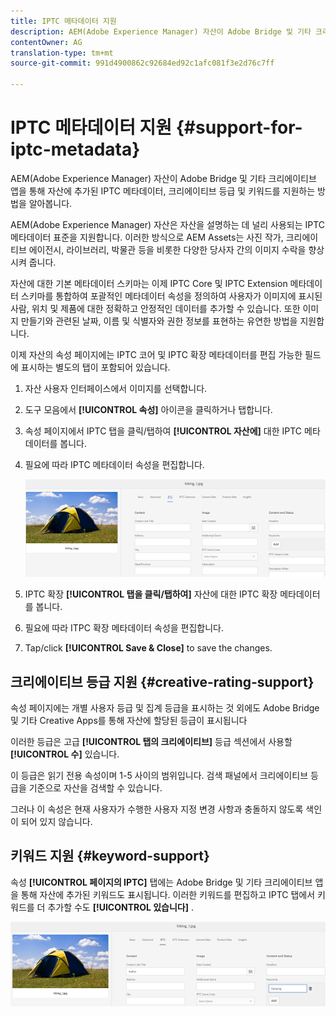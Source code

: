 ```yaml
---
title: IPTC 메타데이터 지원
description: AEM(Adobe Experience Manager) 자산이 Adobe Bridge 및 기타 크리에이티브 앱을 통해 자산에 추가된 IPTC 메타데이터, 크리에이티브 등급 및 키워드를 지원하는 방법을 알아봅니다.
contentOwner: AG
translation-type: tm+mt
source-git-commit: 991d4900862c92684ed92c1afc081f3e2d76c7ff

---
```



# IPTC 메타데이터 지원 {#support-for-iptc-metadata}

AEM(Adobe Experience Manager) 자산이 Adobe Bridge 및 기타 크리에이티브 앱을 통해 자산에 추가된 IPTC 메타데이터, 크리에이티브 등급 및 키워드를 지원하는 방법을 알아봅니다.

AEM(Adobe Experience Manager) 자산은 자산을 설명하는 데 널리 사용되는 IPTC 메타데이터 표준을 지원합니다. 이러한 방식으로 AEM Assets는 사진 작가, 크리에이티브 에이전시, 라이브러리, 박물관 등을 비롯한 다양한 당사자 간의 이미지 수락을 향상시켜 줍니다.

자산에 대한 기본 메타데이터 스키마는 이제 IPTC Core 및 IPTC Extension 메타데이터 스키마를 통합하여 포괄적인 메타데이터 속성을 정의하여 사용자가 이미지에 표시된 사람, 위치 및 제품에 대한 정확하고 안정적인 데이터를 추가할 수 있습니다. 또한 이미지 만들기와 관련된 날짜, 이름 및 식별자와 권한 정보를 표현하는 유연한 방법을 지원합니다.

이제 자산의 속성 페이지에는 IPTC 코어 및 IPTC 확장 메타데이터를 편집 가능한 필드에 표시하는 별도의 탭이 포함되어 있습니다.

1. 자산 사용자 인터페이스에서 이미지를 선택합니다.
1. 도구 모음에서 **[!UICONTROL 속성]** 아이콘을 클릭하거나 탭합니다.
1. 속성 페이지에서 IPTC 탭을 클릭/탭하여 **[!UICONTROL 자산에]** 대한 IPTC 메타데이터를 봅니다.
1. 필요에 따라 IPTC 메타데이터 속성을 편집합니다.

   ![iptc_tab](assets/iptc_tab.png)

1. IPTC 확장 **[!UICONTROL 탭을 클릭/탭하여]** 자산에 대한 IPTC 확장 메타데이터를 봅니다.
1. 필요에 따라 ITPC 확장 메타데이터 속성을 편집합니다.
1. Tap/click **[!UICONTROL Save &amp; Close]** to save the changes.

## 크리에이티브 등급 지원 {#creative-rating-support}

속성 페이지에는 개별 사용자 등급 및 집계 등급을 표시하는 것 외에도 Adobe Bridge 및 기타 Creative Apps를 통해 자산에 할당된 등급이 표시됩니다

이러한 등급은 고급 **[!UICONTROL 탭의 크리에이티브]** 등급 섹션에서 사용할 **[!UICONTROL 수]** 있습니다.

이 등급은 읽기 전용 속성이며 1-5 사이의 범위입니다. 검색 패널에서 크리에이티브 등급을 기준으로 자산을 검색할 수 있습니다.

그러나 이 속성은 현재 사용자가 수행한 사용자 지정 변경 사항과 충돌하지 않도록 색인이 되어 있지 않습니다.

## 키워드 지원 {#keyword-support}

속성 **[!UICONTROL 페이지의 IPTC]** 탭에는 Adobe Bridge 및 기타 크리에이티브 앱을 통해 자산에 추가된 키워드도 표시됩니다. 이러한 키워드를 편집하고 IPTC 탭에서 키워드를 더 추가할 수도 **[!UICONTROL 있습니다]** .

![keywords](assets/keywords.png)

